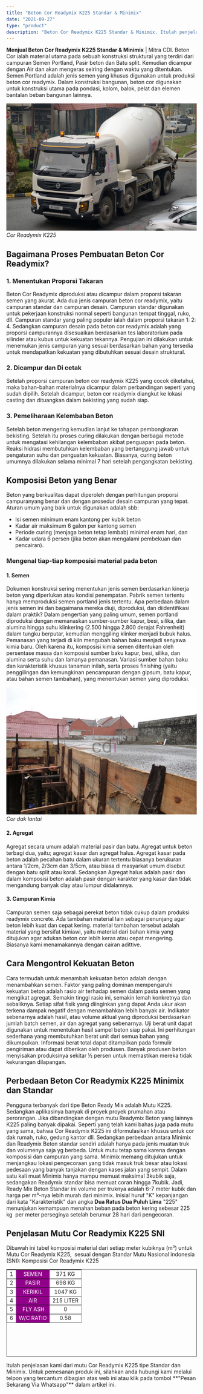 ```yaml
---
title: "Beton Cor Readymix K225 Standar & Minimix"
date: "2021-09-27"
type: "product"
description: "Beton Cor Readymix K225 Standar & Minimix. Itulah penjelasan kami dari mutu Cor Readymix K225 tipe Standar dan Minimix. Untuk pemesanan produk ini, silahkan..."
---
```


**Menjual Beton Cor Readymix K225 Standar & Minimix** | Mitra CDI. Beton Cor ialah material utama pada sebuah konstruksi struktural yang terdiri dari campuran Semen Portland, Pasir beton dan Batu split. Kemudian dicampur dengan Air dan akan mengeras seiring dengan waktu yang ditentukan. Semen Portland adalah jenis semen yang khusus digunakan untuk produksi beton cor readymix. Dalam konstruksi bangunan, beton cor digunakan untuk konstruksi utama pada pondasi, kolom, balok, pelat dan elemen bantalan beban bangunan lainnya.

![Cor Readymix K225](/images/product/jasa-pengecoran-12.jpg)
*Cor Readymix K225*
## Bagaimana Proses Pembuatan Beton Cor Readymix?
### 1\. Menentukan Proporsi Takaran
Beton Cor Readymix diproduksi atau dicampur dalam proporsi takaran semen yang akurat. Ada dua jenis campuran beton cor readymix, yaitu campuran standar dan campuran desain. Campuran standar digunakan untuk pekerjaan konstruksi normal seperti bangunan tempat tinggal, ruko, dll. Campuran standar yang paling populer ialah dalam proporsi takaran 1: 2: 4.
Sedangkan campuran desain pada beton cor readymix adalah yang proporsi campurannya disesuaikan berdasarkan tes laboratorium pada silinder atau kubus untuk kekuatan tekannya. Pengujian ini dilakukan untuk menemukan jenis campuran yang sesuai berdasarkan bahan yang tersedia untuk mendapatkan kekuatan yang dibutuhkan sesuai desain struktural.
### 2\. Dicampur dan Di cetak
Setelah proporsi campuran beton cor readymix K225 yang cocok diketahui, maka bahan-bahan materialnya dicampur dalam perbandingan seperti yang sudah dipilih. Setelah dicampur, beton cor readymix diangkut ke lokasi casting dan dituangkan dalam bekisting yang sudah siap.
### 3\. Pemeliharaan Kelembaban Beton
Setelah beton mengering kemudian lanjut ke tahapan pembongkaran bekisting. Setelah itu proses curing dilakukan dengan berbagai metode untuk mengatasi kehilangan kelembaban akibat penguapan pada beton. Reaksi hidrasi membutuhkan kelembaban yang bertanggung jawab untuk pengaturan suhu dan penguatan kekuatan. Biasanya, curing beton umumnya dilakukan selama minimal 7 hari setelah pengangkatan bekisting.
## Komposisi Beton yang Benar
Beton yang berkualitas dapat diperoleh dengan perhitungan proporsi campuranyang benar dan dengan prosedur desain campuran yang tepat. Aturan umum yang baik untuk digunakan adalah sbb:
- Isi semen minimum enam kantong per kubik beton
- Kadar air maksimum 6 galon per kantong semen
- Periode curing (menjaga beton tetap lembab) minimal enam hari, dan
- Kadar udara 6 persen (jika beton akan mengalami pembekuan dan pencairan).
### Mengenal tiap-tiap komposisi material pada beton
#### 1\. Semen
Dokumen konstruksi sering menentukan jenis semen berdasarkan kinerja beton yang diperlukan atau kondisi penempatan. Pabrik semen tertentu hanya memproduksi semen portland jenis tertentu. Apa perbedaan dalam jenis semen ini dan bagaimana mereka diuji, diproduksi, dan diidentifikasi dalam praktik?
Dalam pengertian yang paling umum, semen portland diproduksi dengan memanaskan sumber-sumber kapur, besi, silika, dan alumina hingga suhu klinkering (2.500 hingga 2.800 derajat Fahrenheit) dalam tungku berputar, kemudian menggiling klinker menjadi bubuk halus. Pemanasan yang terjadi di kiln mengubah bahan baku menjadi senyawa kimia baru. Oleh karena itu, komposisi kimia semen ditentukan oleh persentase massa dan komposisi sumber baku kapur, besi, silika, dan alumina serta suhu dan lamanya pemanasan. Variasi sumber bahan baku dan karakteristik khusus tanaman inilah, serta proses finishing (yaitu penggilingan dan kemungkinan pencampuran dengan gipsum, batu kapur, atau bahan semen tambahan), yang menentukan semen yang diproduksi.

![Cor dak lantai](/images/product/jasa-pengecoran-40.jpg)
*Cor dak lantai*
#### 2\. Agregat
Agregat secara umum adalah material pasir dan batu. Agregat untuk beton terbagi dua, yaitu; agregat kasar dan agregat halus. Agregat kasar pada beton adalah pecahan batu dalam ukuran tertentu biasanya berukuran antara 1/2cm, 2/3cm dan 3/5cm, atau biasa di masyarkat umum disebut dengan batu split atau koral. Sedangkan Agregat halus adalah pasir dan dalam komposisi beton adalah pasir dengan karakter yang kasar dan tidak mengandung banyak clay atau lumpur didalamnya.
#### 3\. Campuran Kimia
Campuran semen saja sebagai perekat beton tidak cukup dalam produksi readymix concrete. Ada tambahan material lain sebagai penunjang agar beton lebih kuat dan cepat kering. material tambahan tersebut adalah material yang bersifat kimiawi, yaitu material dari bahan kimia yang ditujukan agar adukan beton cor lebih keras atau cepat mengering. Biasanya kami menamakannya dengan cairan adittive.
## Cara Mengontrol Kekuatan Beton
Cara termudah untuk menambah kekuatan beton adalah dengan menambahkan semen. Faktor yang paling dominan mempengaruhi kekuatan beton adalah rasio air terhadap semen dalam pasta semen yang mengikat agregat. Semakin tinggi rasio ini, semakin lemah konkretnya dan sebaliknya. Setiap sifat fisik yang diinginkan yang dapat Anda ukur akan terkena dampak negatif dengan menambahkan lebih banyak air.
Indikator sebenarnya adalah hasil, atau volume aktual yang diproduksi berdasarkan jumlah batch semen, air dan agregat yang sebenarnya. Uji berat unit dapat digunakan untuk menentukan hasil sampel beton siap pakai. Ini perhitungan sederhana yang membutuhkan berat unit dari semua bahan yang dikumpulkan. Informasi berat total dapat ditampilkan pada formulir pengiriman atau dapat diberikan oleh produsen. Banyak produsen beton menyisakan produksinya sekitar ½ persen untuk memastikan mereka tidak kekurangan dilapangan.
## Perbedaan Beton Cor Readymix K225 Minimix dan Standar
Pengguna terbanyak dari tipe Beton Ready Mix adalah Mutu K225\. Sedangkan aplikasinya banyak di proyek proyek prumahan atau perorangan. Jika dibandingkan dengan mutu Readymix Beton yang lainnya K225 paling banyak dipakai. Seperti yang telah kami bahas juga pada mutu yang sama, bahwa Cor Readymix K225 ini diformulasikan khusus untuk cor dak rumah, ruko, gedung kantor dll.
Sedangkan perbedaan antara Minimix dan Readymix Beton standar sendiri adalah hanya pada jenis muatan truk dan volumenya saja yg berbeda. Untuk mutu tetap sama karena dengan komposisi dan campuran yang sama. Minimix memang ditujukan untuk menjangkau lokasi pengecoraan yang tidak masuk truk besar atau lokasi pedesaan yang banyak tanjakan dengan kases jalan yang sempit. Dalam satu kali muat Minimix hanya mampu memuat maksimal 3kubik saja, sedangakan Readymix standar bisa memuat coran hingga 7kubik.
Jadi, Ready Mix Beton Standar ini volume per truknya adalah 6-7 meter kubik dan harga per m³-nya lebih murah dari minimix. Inisial huruf "K" kepanjangan dari kata "Karakteristik" dan angka **Dua Ratus Dua Puluh Lima** "225" menunjukan kemampuan menahan beban pada beton kering sebesar 225 kg  per meter perseginya setelah berumur 28 hari dari pengecoran.

 ## Penjelasan Mutu Cor Readymix K225 SNI
    
Dibawah ini tabel komposisi material dari setiap meter kubiknya (m³) untuk Mutu Cor Readymix K225,  sesuai dengan Standar Mutu Nasional indonesia (SNI):
Komposisi Cor Readymix K225
<table style="text-align: center; height: 231px;" border="1" width="100%" cellspacing="0" cellpadding="3"><tbody><tr><td style="text-align: center;" bgcolor="#FFFFFF">1</td><td style="text-align: center;" bgcolor="#91008a"><span style="color: #ffffff;">SEMEN</span></td><td style="text-align: center;" bgcolor="#FFFFFF">371 KG</td></tr><tr><td style="text-align: center;" bgcolor="#FFFFFF">2</td><td style="text-align: center;" bgcolor="#91008a"><span style="color: #ffffff;">PASIR</span></td><td style="text-align: center;" bgcolor="#FFFFFF">698 KG</td></tr><tr><td style="text-align: center;" bgcolor="#FFFFFF">3</td><td style="text-align: center;" bgcolor="#91008a"><span style="color: #ffffff;">KERIKIL</span></td><td style="text-align: center;" bgcolor="#FFFFFF">1047 KG</td></tr><tr><td style="text-align: center;" bgcolor="#FFFFFF">4</td><td style="text-align: center;" bgcolor="#91008a"><span style="color: #ffffff;">AIR</span></td><td style="text-align: center;" bgcolor="#FFFFFF">215 LITER</td></tr><tr><td style="text-align: center;" bgcolor="#FFFFFF">5</td><td style="text-align: center;" bgcolor="#91008a"><span style="color: #ffffff;">&nbsp;FLY ASH</span></td><td style="text-align: center;" bgcolor="#FFFFFF">0</td></tr><tr><td style="text-align: center;" bgcolor="#FFFFFF">6</td><td style="text-align: center;" bgcolor="#91008a"><span style="color: #ffffff;">W/C RATIO</span></td><td style="text-align: center;" bgcolor="#FFFFFF">0.58</td></tr></tbody></table>
Itulah penjelasan kami dari mutu Cor Readymix K225 tipe Standar dan Minimix. Untuk pemesanan produk ini, silahkan anda hubungi kami melalui telpon yang tercantum dibagian atas web ini atau klik pada tombol **"Pesan Sekarang Via Whatsapp"** dalam artikel ini.
